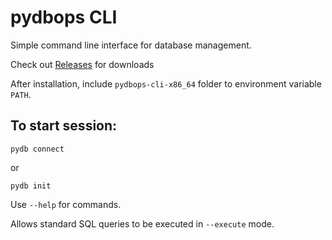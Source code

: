 # pydbops CLI

Simple command line interface for database management.

Check out <a href="https://github.com/NotShrirang/pydbops/releases">Releases</a> for downloads

After installation, include <code>pydbops-cli-x86_64</code> folder to environment variable <code>PATH</code>.

## To start session:

```
pydb connect
```

or

```
pydb init
```

Use <code>--help</code> for commands.

Allows standard SQL queries to be executed in <code>--execute</code> mode.
